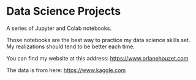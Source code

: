 # Data Science Projects

A series of Jupyter and Colab notebooks. 

Those notebooks are the best way to practice my data science skills set. My realizations should tend to be better each time.

You can find my website at this address: https://www.orlanehouzet.com

The data is from here: https://www.kaggle.com
